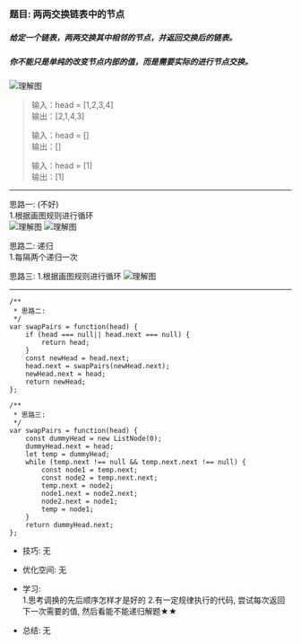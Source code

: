 
### 题目: 两两交换链表中的节点
##### 给定一个链表，两两交换其中相邻的节点，并返回交换后的链表。
##### 你不能只是单纯的改变节点内部的值，而是需要实际的进行节点交换。

![理解图](http://120.79.201.10:9000/leetcode_pic/024_02.jpg)
> 输入：head = [1,2,3,4]  
  输出：[2,1,4,3]  
>
> 输入：head = []  
  输出：[]  
>
> 输入：head = [1]  
  输出：[1]  

---

思路一: (不好)   
1.根据画图规则进行循环  
![理解图](http://120.79.201.10:9000/leetcode_pic/024_03.jpg)
![理解图](http://120.79.201.10:9000/leetcode_pic/024_04.jpg)

思路二: 递归  
1.每隔两个递归一次

思路三: 
1.根据画图规则进行循环
![理解图](http://120.79.201.10:9000/leetcode_pic/024_01.gif)

---

```
/**
 * 思路二:
 */
var swapPairs = function(head) {
    if (head === null|| head.next === null) {
        return head;
    }
    const newHead = head.next;
    head.next = swapPairs(newHead.next);
    newHead.next = head;
    return newHead;
};

/**
 * 思路三:
 */
var swapPairs = function(head) {
    const dummyHead = new ListNode(0);
    dummyHead.next = head;
    let temp = dummyHead;
    while (temp.next !== null && temp.next.next !== null) {
        const node1 = temp.next;
        const node2 = temp.next.next;
        temp.next = node2;
        node1.next = node2.next;
        node2.next = node1;
        temp = node1;
    }
    return dummyHead.next;
};
```

* 技巧: 无 

* 优化空间: 无

* 学习:  
1.思考调换的先后顺序怎样才是好的
2.有一定规律执行的代码, 尝试每次返回下一次需要的值, 然后看能不能递归解题★★

* 总结: 无
